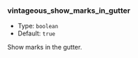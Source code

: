 ### vintageous_show_marks_in_gutter

- Type: `boolean`
- Default: `true`

Show marks in the gutter.
